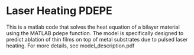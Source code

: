 # Laser Heating PDEPE
This is a matlab code that solves the heat equation of a bilayer material using the MATLAB pdepe function. The model is specifically designed to predict ablation of thin films on top of metal substrates due to pulsed laser heating.
For more details, see model_description.pdf
